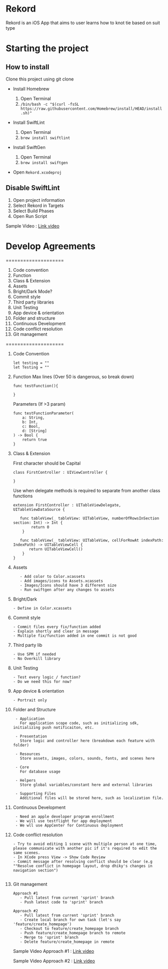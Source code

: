 # Rekord 

Rekord is an iOS App that aims to user learns how to knot tie based on suit type


# Starting the project
## How to install

Clone this project using git clone

- Install Homebrew
    1. Open Terminal
    2. `/bin/bash -c "$(curl -fsSL https://raw.githubusercontent.com/Homebrew/install/HEAD/install.sh)"`
- Install SwiftLint
    1. Open Terminal
    2. `brew install swiftlint`
- Install SwiftGen
    1. Open Terminal
    2. `brew install swiftgen`

- Open `Rekord.xcodeproj`

## Disable SwiftLint
1. Open project information
2. Select Rekord in Targets
3. Select Build Phases
4. Open Run Script

Sample Video : [Link video](https://www.dropbox.com/s/gxt0bzlfr6ga2mj/codestyling.mov?dl=0)

# Develop Agreements
====================

1. Code convention
2. Function
3. Class & Extension
4. Assets
5. Bright/Dark Mode?
6. Commit style
7. Third party libraries
8. Unit Testing
9. App device & orientation
10. Folder and structure
11. Continuous Development
12. Code conflict resolution
13. Git management


====================


1. Code Convention
   ```
   let testing = ""
   let Testing = ""
   ```

2. Function
   Max lines (Over 50 is dangerous, so break down)
   
   ```
   func testFunction(){
       
   }
   ```

   Parameters (If >3 param)
   ```
   func testFunctionParameter(
       a: String,
       b: Int,
       c: Bool,
       d: [String]
   ) -> Bool {
       return true
   }
   ```


3. Class & Extension

   First character should be Capital

      ```
      class FirstController : UIViewController {

      }
      ```

   Use when delegate methods is required to separate from another class functions
   
   ```
   extension FirstController : UITableViewDelegate, UITableViewDataSource {
   
      func tableView(_ tableView: UITableView, numberOfRowsInSection section: Int) -> Int {
           return 0
       }
       
      func tableView(_ tableView: UITableView, cellForRowAt indexPath: IndexPath) -> UITableViewCell {
          return UITableViewCell()
       }
   }
   ```

4. Assets
    ```
       - Add color to Color.xcassets
       - Add images/icons to Assets.xcassets
       - Images/Icons should have 3 different size
       - Run swiftgen after any changes to assets
    ```
5. Bright/Dark
   ```
   - Define in Color.xcassets
    ```
6. Commit style
   ```
   - Commit files every fix/function added
   - Explain shortly and clear in message
   - Multiple fix/function added in one commit is not good
    ```
7. Third party lib
    ```
   - Use SPM if needed
   - No Overkill library
    ```
8. Unit Testing
   ```
   - Test every logic / function?
   - Do we need this for now?
   ```
9. App device & orientation
    ```
   - Portrait only
   
   ```
10.  Folder and Structure

       ```
        - Application
          For application scope code, such as initializing sdk, initializing push notificaiton, etc.

        - Presentation
          Store logic and controller here (breakdown each feature with folder)

        - Resources
          Store assets, images, colors, sounds, fonts, and scenes here

        - Core
          For database usage

        - Helpers
          Store global variables/constant here and external libraries

        - Supporting Files
          Additional files will be stored here, such as localization file.

       ```

11. Continuous Development
    ```
     - Need an apple developer program enrollment
     - We will use testflight for app deployment
     - We wll use AppCenter for Continuous deployment   
    ```
    
12. Code conflict resolution
    ```
    - Try to avoid editing 1 scene with multiple person at one time, please communicate with another pic if it's required to edit the same scenes.
    - In XCode press View -> Show Code Review
    - Commit message after resolving conflict should be clear (e.g ""Resolve conflict in homepage layout, drop dhiky's changes in navigation section")
 
    ```
    
13. Git management
    ```
    Approach #1
       - Pull latest from current 'sprint' branch
       - Push latest code to 'sprint' branch

    Approach #2
       - Pull latest from current 'sprint' branch
       - Create local branch for own task (let's say 'feature/create_homepage')
       - Checkout to feature/create_homepage branch
       - Push feature/create_homepage branch to remote 
       - Merge to 'sprint' branch
       - Delete feature/create_homepage in remote
    ```  

    Sample Video Approach #1 : [Link video](https://www.dropbox.com/s/kmv9iukemcloxho/git%20simple%20collab.mov?dl=0)

    Sample Video Approach #2 : [Link video](https://www.dropbox.com/s/0qs8r3gx228yv5d/git%20feature%20collab.mov?dl=0)